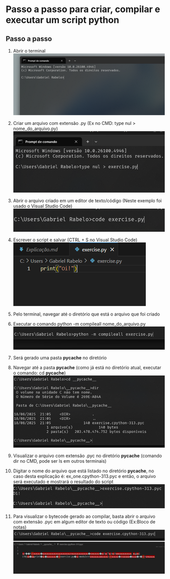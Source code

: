 # Passo a passo para criar, compilar e executar um script python

## Passo a passo

1. Abrir o terminal
![Abrindo o Terminal](1.png)

3. Criar um arquivo com extensão .py (Ex no CMD: type nul > nome_do_arquivo.py)
![Criando o Arquivo](2.png)

5. Abrir o arquivo criado em um editor de texto/código (Neste exemplo foi usado o Visual Studio Code)
![Abrindo o arquivo num editor](3.png)

7. Escrever o script e salvar (CTRL + S no Visual Studio Code)
![Escrevendo o script](4.png)

9. Pelo terminal, navegar até o diretório que está o arquivo que foi criado

10. Executar o comando python -m compileall nome_do_arquivo.py
![Compilando](5.png)

12. Será gerado uma pasta __pycache__ no diretório 

13. Navegar até a pasta __pycache__ (como já está no diretório atual, executar o comando: cd __pycache__)
![Navegando ate a pasta __pycache__](6.png)

15. Visualizar o arquivo com extensão .pyc no diretório __pycache__ (comando dir no CMD, pode ser ls em outros terminais)

16. Digitar o nome do arquivo que está listado no diretório __pycache__, no caso desta explicação é: ex_one.cpython-313.pyc e então, o arquivo será executado e mostrará o resultado do script
![Executando](7.png)

18. Para visualizar o bytecode gerado ao compilar, basta abrir o arquivo com extensão .pyc em algum editor de texto ou código (Ex:Bloco de notas)
![Abrindo no VSCODE](8.png)
![Visualizando o ByteCode](9.png)
